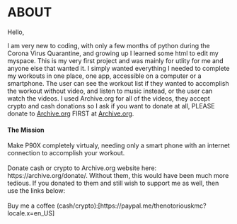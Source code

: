<h1> ABOUT </h1>

Hello,

I am very new to coding, with only a few months of python during the Corona Virus Quarantine, and growing up I learned some html to edit my myspace. This is my very first project and was mainly for utlity for me and anyone else that wanted it. I simply wanted everything I needed to complete my workouts in one place, one app, accessible on a computer or a smartphone. The user can see the workout list if they wanted to accomplish the workout without video, and listen to music instead, or the user can watch the videos. I used Archive.org for all of the videos, they accept crypto and cash donations so I ask if you want to donate at all, PLEASE donate to [Archive.org](archive.org/donate/) FIRST at [Archive.org](archive.org/donate/). 
<p>


<h4> The Mission </h4>
Make P90X completely virtualy, needing only a smart phone with an internet connection to accomplish your workout. 
  
  
<br>
</br>
Donate cash or crypto to Archive.org website here: https://archive.org/donate/. Without them, this would have been much more tedious. If you donated to them and still wish to support me as well, then use the links below: 

<br>
</br>
Buy me a coffee (cash/crypto):[https://paypal.me/thenotoriouskmc?locale.x=en_US]

